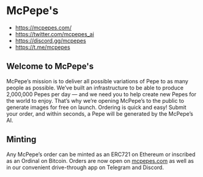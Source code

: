 # McPepe's

* https://mcpepes.com/
* https://twitter.com/mcpepes_ai
* https://discord.gg/mcpepes
* https://t.me/mcpepes

## Welcome to McPepe's
McPepe’s mission is to deliver all possible variations of Pepe to as many people as possible. We’ve built an infrastructure to be able to produce 2,000,000 Pepes per day — and we need you to help create new Pepes for the world to enjoy. That’s why we’re opening McPepe’s to the public to generate images for free on launch. Ordering is quick and easy! Submit your order, and within seconds, a Pepe will be generated by the McPepe’s AI.

## Minting
Any McPepe’s order can be minted as an ERC721 on Ethereum or inscribed as an Ordinal on Bitcoin. Orders are now open on [mcpepes.com](mcpepes.com) as well as in our convenient drive-through app on Telegram and Discord.